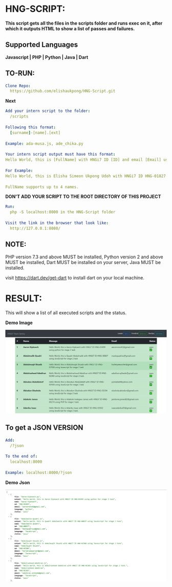 # HNG-SCRIPT:

**This script gets all the files in the scripts folder and runs exec on it, after which it outputs HTML to show a list of passes and failures.**

## Supported Languages

**Javascript | PHP | Python | Java | Dart**

## TO-RUN:

```yaml
Clone Repo:
  https://github.com/elishaukpong/HNG-Script.git
```
**Next**
```yaml
Add your intern script to the folder:
  /scripts

Following this format:
  [surname]-[name].[ext]

Example: ada-musa.js, ade_chika.py

Your intern script output must have this format:
Hello World, this is [FullName] with HNGi7 ID [ID] and email [Email] using [Language] for stage 2 task

For Example:
Hello World, this is Elisha Simeon Ukpong Udoh with HNGi7 ID HNG-01827 and email simeon.udoh45@gmail.com using python for stage 2 task

FullName supports up to 4 names.
```


**DON'T ADD YOUR SCRIPT TO THE ROOT DIRECTORY OF THIS PROJECT**
```yaml
Run:
  php -S localhost:8000 in the HNG-Script folder

Visit the link in the browser that look like:
  http://127.0.0.1:8080/
```

## NOTE:

PHP version 7.3 and above MUST be installed,
Python version 2 and above MUST be installed,
Dart MUST be installed on your server,
Java MUST be installed.

visit https://dart.dev/get-dart to install dart on your local machine.



# RESULT:

This will show a list of all executed scripts and the status.

**Demo Image**
<p align="center">
<img src="Demo-Images/html-Image.png" height="" width="1280"  alt="imageView Demo"/>
</p>

## To get a JSON VERSION

```yaml
Add:
  /?json
  
To the end of:
  localhost:8000
  
Example: localhost:8000/?json
```

**Demo Json**
<p align="center">
<img src="Demo-Images/json-Image.png" height="" width="1280"  alt="jsonView Demo"/>
</p>
